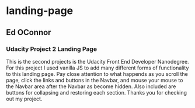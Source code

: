 # landing-page

## Ed OConnor

### Udacity Project 2 Landing Page

This is the second projects is the Udacity Front End Developer Nanodegree.
For this project I used vanilla JS to add many different forms of functionality
to this landing page. Pay close attention to what happends as you scroll the page,
click the links and buttons in the Navbar, and mouse your mouse to the Navbar area
after the Navbar as become hidden. Also included are buttons for collapsing and
restoring each section. Thanks you for checking out my project.
